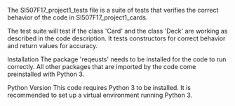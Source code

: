  The SI507F17_project1_tests file is a suite of tests that verifies the correct behavior of the code in SI507F17_project1_cards.

 The test suite will test if the class 'Card' and the class 'Deck' are working as described in the code description. It tests constructors for correct behavior and return values for accuracy.

 Installation
 The package 'reqeusts' needs to be installed for the code to run correctly. All other packages that are imported by the code come preinstalled with Python 3.

 Python Version
 This code requires Python 3 to be installed. It is recommended to set up a virtual environment running Python 3.
